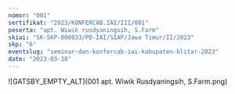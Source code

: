 ```yaml
---
nomor: "001"
sertifikat: "2023/KONFERCAB.IAI/III/001"
peserta: "apt. Wiwik rusdyaningsih, S.Farm"
skiai: "SK-SKP-000033/PD-IAI/SIAP/Jawa Timur/II/2023"
skp: "6"
eventslug: "seminar-dan-konfercab-iai-kabupaten-blitar-2023"
date: "2023-03-18"
---
```


![GATSBY_EMPTY_ALT](001 apt. Wiwik Rusdyaningsih, S.Farm.png)
